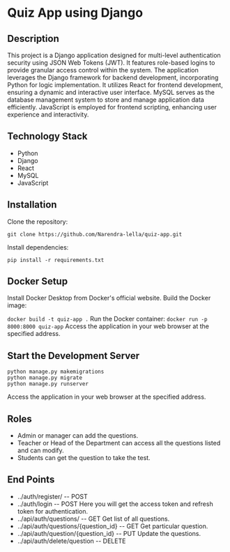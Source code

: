 # Quiz App using Django

## Description
This project is a Django application designed for multi-level authentication security using JSON Web Tokens (JWT). It features role-based logins to provide granular access control within the system. The application leverages the Django framework for backend development, incorporating Python for logic implementation. It utilizes React for frontend development, ensuring a dynamic and interactive user interface. MySQL serves as the database management system to store and manage application data efficiently. JavaScript is employed for frontend scripting, enhancing user experience and interactivity.

## Technology Stack
- Python
- Django
- React
- MySQL
- JavaScript

## Installation
Clone the repository:
```
git clone https://github.com/Narendra-lella/quiz-app.git
```
Install dependencies:
``` 
pip install -r requirements.txt
```

## Docker Setup
Install Docker Desktop from Docker's official website.
Build the Docker image:

``` docker build -t quiz-app . ```
Run the Docker container:
``` docker run -p 8000:8000 quiz-app ```
Access the application in your web browser at the specified address.

## Start the Development Server
```
python manage.py makemigrations
python manage.py migrate
python manage.py runserver
```
Access the application in your web browser at the specified address.

## Roles
- Admin or manager can add the questions.
- Teacher or Head of the Department can access all the questions listed and can modify.
- Students can get the question to take the test.

## End Points
- ../auth/register/ -- POST
- ../auth/login -- POST
  Here you will get the access token and refresh token for authentication.
- ../api/auth/questions/ -- GET
  Get list of all questions.
- ../api/auth/questions/{question_id} -- GET
  Get particular question.
- ../api/auth/question/{question_id} -- PUT
  Update the questions.
- ../api/auth/delete/question -- DELETE
